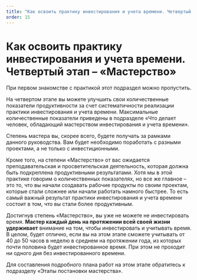 ```yaml
---
title: "Как освоить практику инвестирования и учета времени. Четвертый этап – «Мастерство»"
order: 15
---
```


# Как освоить практику инвестирования и учета времени. Четвертый этап – «Мастерство»

При первом знакомстве с практикой этот подраздел можно пропустить.

На четвертом этапе вы можете улучшить свои количественные показатели продуктивности за счет систематичности реализации практики инвестирования и учета времени. Максимальные количественные показатели приведены в подразделе «Что делает человек, обладающий мастерством инвестирования и учета времени».

Степень мастера вы, скорее всего, будете получать за рамками данного руководства. Вам будет необходимо поработать с разными проектами, а не только с инвестиционными.

Кроме того, на степени «Мастерство» от вас ожидается преподавательская и просветительская деятельность, которая должна быть подкреплена продуктивными результатами. Хотя мы в этой практике говорим о количественных показателях, но все же главное – это то, что вы начали создавать рабочие продукты по своим проектам, которые стали сложнее или начали работать намного быстрее. То есть самый важный результат практики инвестирования и учета времени состоит в том, что вы стали более продуктивным.

Достигнув степень «Мастерство», вы уже не можете не инвестировать время. **Мастер каждый день на протяжении всей сво****е****й жизни удерживает** внимание на том, чтобы инвестировать и учитывать время. В целом, будет отлично, если вы на этом этапе сможете учитывать от 40 до 50 часов в неделю в среднем на протяжении года, из которых почти половина будет инвестированное время. При этом не проходит ни одного дня без инвестированного времени.

Для составления подробного плана работ на этом этапе обратитесь к подразделу «Этапы постановки мастерства».